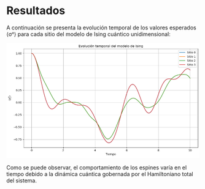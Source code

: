 # Resultados

A continuación se presenta la evolución temporal de los valores esperados ⟨σᶻ⟩ para cada sitio del modelo de Ising cuántico unidimensional:

<p align="center">
  <img src="img/grafica.png" width="600px" alt="Gráfica de la evolución temporal">
</p>

Como se puede observar, el comportamiento de los espines varía en el tiempo debido a la dinámica cuántica gobernada por el Hamiltoniano total del sistema.
 
